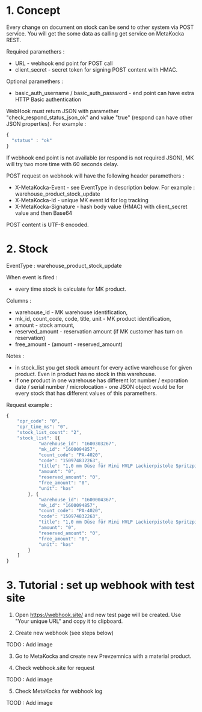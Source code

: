 # 1. Concept
Every change on document on stock can be send to other system via POST service. You will get the some data as calling get service on MetaKocka REST. 

Required paramethers :
* URL - webhook end point for POST call
* client_secret - secret token for signing POST content with HMAC.

Optional paramethers :
* basic_auth_username / basic_auth_password - end point can have extra HTTP Basic authentication

WebHook must return JSON with paramether "check_respond_status_json_ok" and value "true" (respond can have other JSON properties). For example :
``` javascript
{
  "status" : "ok"
}
```
If webhook end point is not available (or respond is not required JSON), MK will try two more time with 60 seconds delay.

POST request on webhook will have the following header paramethers :
* X-MetaKocka-Event - see EventType in description below. For example : warehouse_product_stock_update
* X-MetaKocka-Id - unique MK event id for log tracking
* X-MetaKocka-Signature - hash body value (HMAC) with client_secret value and then Base64

POST content is UTF-8 encoded.  

# 2. Stock
EventType : warehouse_product_stock_update

When event is fired :
* every time stock is calculate for MK product. 

Columns :
* warehouse_id - MK warehouse identification,
* mk_id, count_code, code, title, unit -  MK product identification,
* amount - stock amount,
* reserved_amount - reservation amount (if MK customer has turn on reservation)
* free_amount - (amount - reserved_amount)

Notes :
* in stock_list you get stock amount for every active warehouse for given product. Even in product has no stock in this warehouse.
* if one product in one warehouse has different lot number / exporation date / serial number / microlocation - one JSON object would be for every stock that has different values of this paramethers.

Request example :
``` javascript
{
	"opr_code": "0",
	"opr_time_ms": "0",
	"stock_list_count": "2",
	"stock_list": [{
			"warehouse_id": "1600303267",
			"mk_id": "1600094857",
			"count_code": "PA-4020",
			"code": "150974832263",
			"title": "1,0 mm Düse für Mini HVLP Lackierpistole Spritzpistole Düsen set Nadel Rostfrei",
			"amount": "0",
			"reserved_amount": "0",
			"free_amount": "0",
			"unit": "kos"
		}, {
			"warehouse_id": "1600004367",
			"mk_id": "1600094857",
			"count_code": "PA-4020",
			"code": "150974832263",
			"title": "1,0 mm Düse für Mini HVLP Lackierpistole Spritzpistole Düsen set Nadel Rostfrei",
			"amount": "0",
			"reserved_amount": "0",
			"free_amount": "0",
			"unit": "kos"
		}
	]
}
```

# 3. Tutorial : set up webhook with test site
1. Open https://webhook.site/ and new test page will be created. Use "Your unique URL" and copy it to clipboard.

2. Create new webhook (see steps below)

TODO : Add image

3. Go to MetaKocka and create new Prevzemnica with a material product.

4. Check webhook.site for request 

TODO : Add image

5. Check MetaKocka for webhook log

TOOD : Add image
